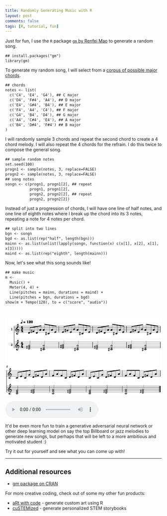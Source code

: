```yaml
---
title: Randomly Generating Music with R
layout: post
comments: false
tags: [R, tutorial, fun]
---
```


Just for fun, I use the `R` package [`gm` by Renfei Mao](https://cran.r-project.org/web/packages/gm/index.html) to generate a random song.

```{r}
## install.packages("gm")
library(gm)
```

To generate my random song, I will select from a [corpus of possible major chords](https://www.michael-thomas.com/music/class/chords_notesinchords.htm).  

```{r}
## chords 
notes <- list(
  c('C4', 'E4', 'G4'), ## C major
  c('D4', 'F#4', 'A4'), ## D major
  c('E4', 'G#4', 'B4'), ## E major
  c('F4', 'A4', 'C4'), ## F major
  c('G4', 'B4', 'D4'), ## G major
  c('A4', 'C#4', 'E4'), ## A major
  c('B4', 'D#4', 'F#4') ## B major
)
```

I will randomly sample 3 chords and repeat the second chord to create a 4 chord melody. I will also repeat the 4 chords for the refrain. I do this twice to compose the general song. 

```{r}
## sample random notes
set.seed(100)
progn1 <- sample(notes, 3, replace=FALSE)
progn2 <- sample(notes, 3, replace=FALSE)
## song notes
songn <- c(progn1, progn1[2], ## repeat
           progn1, progn1[2],
           progn2, progn2[2], ## repeat
           progn2, progn2[2])
```

Instead of just a progression of chords, I will have one line of half notes, and one line of eighth notes where I break up the chord into its 3 notes, repeating a note for 4 notes per chord. 

```{r}
## split into two lines
bgn <- songn
bgd <- as.list(rep("half", length(bgn)))
mainn <- as.list(unlist(lapply(songn, function(x) c(x[1], x[2], x[1], x[3]))))
maind <- as.list(rep("eighth", length(mainn)))
```

Now, let's see what this song sounds like!

```{r}
## make music
m <-
  Music() +
  Meter(4, 4) +
  Line(pitches = mainn, durations = maind) +
  Line(pitches = bgn, durations = bgd)
show(m + Tempo(120), to = c("score", "audio"))
```

<br>

![](/assets/blog/fileee1f1fb4610.png)

<audio controls="controls">
  <source type="audio/mp3" src="/assets/blog/fileee1f1fb4610.mp3"></source>
</audio>

<br>

It'd be even more fun to train a generative adversarial neural network or other deep learning model on say the top Billboard or jazz melodies to generate new songs, but perhaps that will be left to a more ambitious and motivated student :)

Try it out for yourself and see what you can come up with!

---

## Additional resources
- [gm package on CRAN](https://cran.r-project.org/web/packages/gm/vignettes/gm.html)

For more creative coding, check out of some my other fun products:
- [aRt with code](https://jean.fan/art-with-code/) - generate custom art using R
- [cuSTEMized](https://custemized.org/) - generate personalized STEM storybooks



